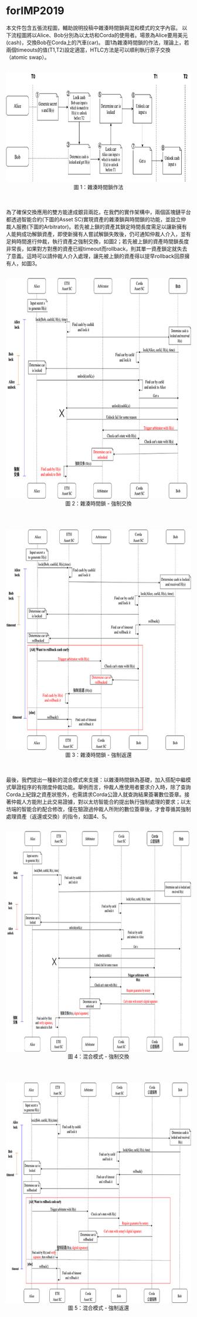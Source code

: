 # forIMP2019
本文件包含五張流程圖，輔助說明投稿中雜湊時間鎖與混和模式的文字內容。
以下流程圖將以Alice、Bob分別為以太坊和Corda的使用者。場景為Alice要用美元(cash)，交換Bob在Corda上的汽車(car)。
圖1為雜湊時間鎖的作法，理論上，若兩個timeouts的值(T1,T2)設定適當，HTLC方法是可以順利執行原子交換（atomic swap）。
<br><br>
<p align="center">
  <img width="800" height="300" src="https://github.com/wuc6602fx/forIMP2019/blob/master/1.png">
  <br>圖 1：雜湊時間鎖作法
</p>
<br><br>為了確保交換應用的雙方能達成銀貨兩訖，在我們的實作架構中，兩個區塊鏈平台都透過智能合約(下圖的Asset SC)實現資產的雜湊鎖與時間鎖的功能，並設立仲裁人服務(下圖的Arbitrator)。若先被上鎖的資產其鎖定時間長度需足以讓新擁有人能夠成功解鎖資產，即使新擁有人嘗試解鎖失敗後，仍可通知仲裁人介入，並有足夠時間進行仲裁，執行資產之強制交換，如圖2；若先被上鎖的資產時間鎖長度非常長，如果對方對應的資產已經timeout而rollback，則其單一資產鎖定就失去了意義。這時可以請仲裁人介入處理，讓先被上鎖的資產得以提早rollback回原擁有人，如圖3。
<br><br>
<p align="center">
  <img width="800" height="600" src="https://github.com/wuc6602fx/forIMP2019/blob/master/2.png">
  <br>圖 2：雜湊時間鎖 - 強制交換
</p>
<br><br>
<p align="center">
  <img width="800" height="600" src="https://github.com/wuc6602fx/forIMP2019/blob/master/3.png">
  <br>圖 3：雜湊時間鎖 - 強制返還
</p>
<br><br>最後，我們提出一種新的混合模式來支援：以雜湊時間鎖為基礎，加入搭配中繼模式舉證程序的有限度仲裁功能。舉例而言，仲裁人應使用者要求介入時，除了查詢Corda上紀錄之資產狀態外，也需請求Corda公證人就查詢結果簽署數位簽章。接著仲裁人方能附上此交易證據，對以太坊智能合約提出執行強制處理的要求；以太坊端的智能合約配合修改，僅在驗證過仲裁人所附的數位簽章後，才會尊循其強制處理資產（返還或交換）的指令，如圖4、5。
<br><br>
<p align="center">
  <img width="800" height="600" src="https://github.com/wuc6602fx/forIMP2019/blob/master/4.png">
  <br>圖 4：混合模式 - 強制交換
</p>
<br><br>
<p align="center">
  <img width="800" height="600" src="https://github.com/wuc6602fx/forIMP2019/blob/master/5.png">
  <br>圖 5：混合模式 - 強制返還
</p>
